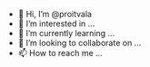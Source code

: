 - 👋 Hi, I’m @proitvala
- 👀 I’m interested in ...
- 🌱 I’m currently learning ...
- 💞️ I’m looking to collaborate on ...
- 📫 How to reach me ...

<!---
proitvala/proitvala is a ✨ special ✨ repository because its `README.md` (this file) appears on your GitHub profile.
You can click the Preview link to take a look at your changes.
--->
